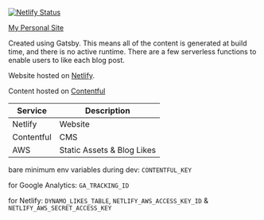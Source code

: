 [![Netlify Status](https://api.netlify.com/api/v1/badges/1323094c-ef6c-430a-82fa-c8cee3f0552d/deploy-status)](https://app.netlify.com/sites/sharp-wing-56f6f2/deploys)

[My Personal Site](https://robertbattaglia.com)

Created using Gatsby. This means all of the content is generated at build time, and there is no active runtime. There are a few serverless functions to enable users to like each blog post.

Website hosted on [Netlify](https://netlify.com).

Content hosted on [Contentful](https://contentful.com)

| Service     | Description |
| ----------- | ----------- |
| Netlify     | Website     |
| Contentful  | CMS         |
| AWS         | Static Assets & Blog Likes |

bare minimum env variables during dev:
`CONTENTFUL_KEY`

for Google Analytics:
`GA_TRACKING_ID`

for Netlify:
`DYNAMO_LIKES_TABLE`,
`NETLIFY_AWS_ACCESS_KEY_ID` &
`NETLIFY_AWS_SECRET_ACCESS_KEY`
